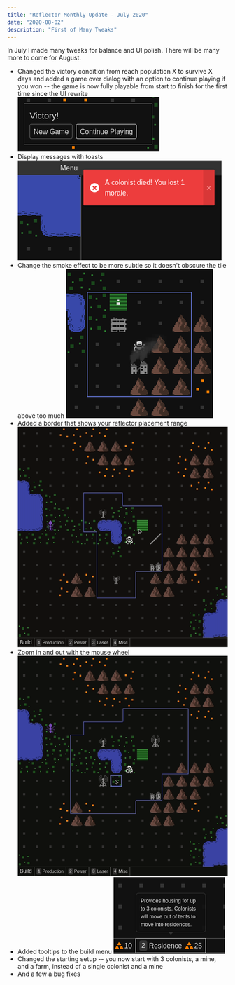 ```yaml
---
title: "Reflector Monthly Update - July 2020"
date: "2020-08-02"
description: "First of Many Tweaks"
---
```


In July I made many tweaks for balance and UI polish. There will be many more to come for August.

- Changed the victory condition from reach population X to survive X days and added a game over dialog with an option to continue playing if you won -- the game is now fully playable from start to finish for the first time since the UI rewrite
  ![PNG](./victory.png)
- Display messages with toasts
  ![PNG](./toasts.png)
- Change the smoke effect to be more subtle so it doesn't obscure the tile above too much
  ![GIF](./smoke.gif)
- Added a border that shows your reflector placement range
  ![GIF](./reflector-range.gif)
- Zoom in and out with the mouse wheel
  ![GIF](./zoom.gif)
- Added tooltips to the build menu
  ![PNG](./tooltips.png)
- Changed the starting setup -- you now start with 3 colonists, a mine, and a farm, instead of a single colonist and a mine
- And a few a bug fixes
